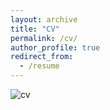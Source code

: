 ```yaml
---
layout: archive
title: "CV"
permalink: /cv/
author_profile: true
redirect_from:
  - /resume
---
```


![cv](https://github.com/zhoujuan0305/zhiyuanzhou.github.io/assets/cv/cv_1.png)
